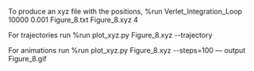 To produce an xyz file with the positions, 
%run Verlet_Integration_Loop 10000 0.001 Figure_8.txt Figure_8.xyz 4

For trajectories run
%run plot_xyz.py Figure_8.xyz --trajectory

For animations run
%run plot_xyz.py Figure_8.xyz --steps=100 — output Figure_8.gif
